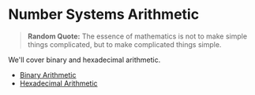 # Number Systems Arithmetic

> **Random Quote:** The essence of mathematics is not to make simple things complicated, but to make complicated things simple.

We'll cover binary and hexadecimal arithmetic.
+ [Binary Arithmetic](./11_binary_arithmetic.md)
+ [Hexadecimal Arithmetic](./12_hexadecimal_arithmetic.md)
